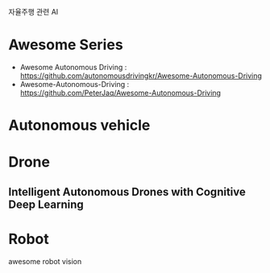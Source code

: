 자율주행 관련 AI

# Awesome Series
- Awesome Autonomous Driving : https://github.com/autonomousdrivingkr/Awesome-Autonomous-Driving
- Awesome-Autonomous-Driving : https://github.com/PeterJaq/Awesome-Autonomous-Driving


# Autonomous vehicle

# Drone
## Intelligent Autonomous Drones with Cognitive Deep Learning

# Robot
awesome robot vision
